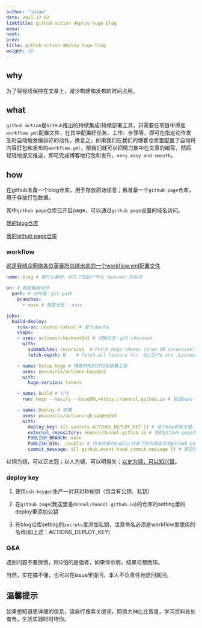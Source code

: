 ```yaml
---
author: "jdlau"
date: 2021-12-02
linktitle: github action deploy hugo blog
menu:
next: 
prev: 
title: github action deploy hugo blog
weight: 10
---
```


## why

为了将视线保持在文章上，减少构建和发布的时间占用。

## what

`github action`是`GitHub`推出的持续集成/持续部署工具，只需要在项目中添加`workflow.yml`配置文件，在其中配置好任务、工作、步骤等，即可在指定动作发生时自动触发编排好的动作。换言之，如果我们在我们的博客仓库里配置了自动将内容打包和发布的`workflow.yml`，那我们就可以把精力集中在文章的编写，然后轻轻地提交推送，即可完成博客地打包和发布，`very easy and smooth`。

## how

在github准备一个blog仓库，用于存放原始信息；再准备一个`github page`仓库，用于存放打包数据。

其中`github page`仓库已开启page，可以通过`github page`设置的域名访问。

[我的blog仓库](https://github.com/donnol/blog)

[我的github page仓库](https://github.com/donnol/donnol.github.io)

### workflow

[这是我结合网络各位英豪所总结出来的一个workflow.yml配置文件](https://github.com/donnol/blog/blob/main/.github/workflows/workflow.yml)

```yaml
name: blog # 做什么都好，别忘了先起个平凡（kuxuan）的名字

on: # 指定触发动作
  push: # 动作是：git push
    branches:
      - main # 指定分支： main

jobs:
  build-deploy:
    runs-on: ubuntu-latest # 基于ubuntu
    steps:
    - uses: actions/checkout@v2 # 切换分支：git checkout
      with:
        submodules: recursive  # Fetch Hugo themes (true OR recursive)
        fetch-depth: 0    # Fetch all history for .GitInfo and .Lastmod

    - name: Setup Hugo # 博客所用的打包和部署工具
      uses: peaceiris/actions-hugo@v2
      with:
        hugo-version: latest

    - name: Build # 打包
      run: hugo --minify --baseURL=https://donnol.github.io # 指定base url，确保构建出来的内容里的超链接都在它里面

    - name: Deploy # 部署
      uses: peaceiris/actions-gh-pages@v3
      with:
        deploy_key: ${{ secrets.ACTIONS_DEPLOY_KEY }} # 这个key非常关键，一言两语很难讲清楚
        external_repository: donnol/donnol.github.io # 我的github page所在的仓库
        PUBLISH_BRANCH: main
        PUBLISH_DIR: ./public # 将本仓库的public目录下的内容提交到github page仓库
        commit_message: ${{ github.event.head_commit.message }} # 提交信息
```

以铜为镜，可以正衣冠；以人为镜，可以明得失；[以史为镜，可以知兴替](https://github.com/donnol/blog/actions)。

### deploy key

1. 使用`ssh-keygen`生产一对非对称秘钥（包含有公钥、私钥）

2. 在`github page`(我这里是`donnol/donnol.github.io`)的仓库的setting里的deploy里添加公钥

3. 在blog仓库setting的`secrets`里添加私钥，注意命名必须是workflow里使用的名称(如上述：ACTIONS_DEPLOY_KEY)

### Q&A

遇到问题不要惊慌，阿Q怕的是强者，如果你示弱，结果可想而知。

当然，实在搞不懂，也可以在issue里提问，本人不负责任地想回就回。

## 温馨提示

如果想知道更详细的信息，请自行搜索关键词，网络大神比比皆是，学习资料处处有售，生活实践时时待你。
